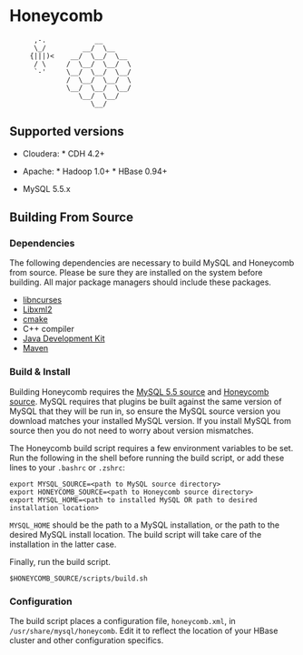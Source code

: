 # Honeycomb

```
      ,-.            __
      \_/         __/  \__
     {|||)<    __/  \__/  \__
      / \     /  \__/  \__/  \
      `-'     \__/  \__/  \__/
              /  \__/  \__/  \
              \__/  \__/  \__/
                 \__/  \__/
                    \__/

```


## Supported versions

* Cloudera:
      * CDH 4.2+

* Apache:
      * Hadoop 1.0+
      * HBase 0.94+
* MySQL 5.5.x


## Building From Source

### Dependencies

The following dependencies are necessary to build MySQL and Honeycomb from source.  Please be sure they are installed on the system before building.  All major package managers should include these packages.

* [libncurses](https://www.gnu.org/software/ncurses/)
* [Libxml2](http://www.xmlsoft.org/)
* [cmake](http://www.cmake.org/)
* C++ compiler
* [Java Development Kit](http://www.oracle.com/technetwork/java/javase/downloads/index.html)
* [Maven](https://maven.apache.org/)

### Build & Install

Building Honeycomb requires the [MySQL 5.5 source](https://dev.mysql.com/downloads/mysql/5.5.html#downloads) and [Honeycomb source](https://github.com/nearinfinity/honeycomb).  MySQL requires that plugins be built against the same version of MySQL that they will be run in, so ensure the MySQL source version you download matches your installed MySQL version.  If you install MySQL from source then you do not need to worry about version mismatches.

The Honeycomb build script requires a few environment variables to be set.  Run the following in the shell before running the build script, or add these lines to your `.bashrc` or `.zshrc`:

	export MYSQL_SOURCE=<path to MySQL source directory>
	export HONEYCOMB_SOURCE=<path to Honeycomb source directory>
	export MYSQL_HOME=<path to installed MySQL OR path to desired installation location>

`MYSQL_HOME` should be the path to a MySQL installation, or the path to the desired MySQL install location.  The build script will take care of the installation in the latter case.

Finally, run the build script.

	$HONEYCOMB_SOURCE/scripts/build.sh
	
### Configuration

The build script places a configuration file, `honeycomb.xml`, in `/usr/share/mysql/honeycomb`.  Edit it to reflect the location of your HBase cluster and other configuration specifics.